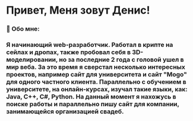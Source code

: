 # Привет, Меня зовут Денис!

### :ghost: Обо мне:
### Я начинающий web-разработчик. Работал в крипте на сейлах и дропах, также пробовал себя в 3D-моделировании, но за последние 2 года с головой ушел в мир веба. За это время я сверстал несколько интересных проектов, например сайт для университета и сайт "Mogo" для одного частного клиента. Параллельно с обучением в университете, на онлайн-курсах, изучал такие языки, как: Java, C++, C#, Python. На данный момент я нахожусь в поиске работы и параллельно пишу сайт для компании, занимающейся организацией свадеб.
